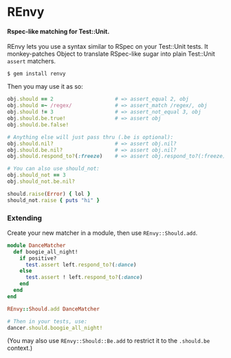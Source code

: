 # REnvy
#### Rspec-like matching for Test::Unit.

REnvy lets you use a syntax similar to RSpec on your Test::Unit tests. It 
monkey-patches Object to translate RSpec-like sugar into plain Test::Unit 
`assert` matchers.

```
$ gem install renvy
```

Then you may use it as so:

```ruby
obj.should == 2                    # => assert_equal 2, obj
obj.should =~ /regex/              # => assert_match /regex/, obj
obj.should != 3                    # => assert_not_equal 3, obj
obj.should.be.true!                # => assert obj
obj.should.be.false!

# Anything else will just pass thru (.be is optional):
obj.should.nil?                    # => assert obj.nil?
obj.should.be.nil?                 # => assert obj.nil?
obj.should.respond_to?(:freeze)    # => assert obj.respond_to?(:freeze)

# You can also use should_not:
obj.should_not == 3
obj.should_not.be.nil?

should.raise(Error) { lol }
should_not.raise { puts "hi" }
```

### Extending

Create your new matcher in a module, then use `REnvy::Should.add`.

```ruby
module DanceMatcher
  def boogie_all_night!
    if positive?
      test.assert left.respond_to?(:dance)
    else
      test.assert ! left.respond_to?(:dance)
    end
  end
end

REnvy::Should.add DanceMatcher

# Then in your tests, use:
dancer.should.boogie_all_night!
```

(You may also use `REnvy::Should::Be.add` to restrict it to the `.should.be` 
 context.)
